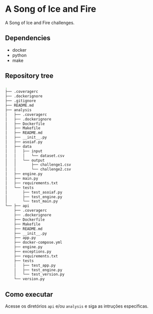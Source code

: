 # A Song of Ice and Fire

A Song of Ice and Fire challenges.

## Dependencies

- docker
- python
- make

## Repository tree

```bash
.
├── .coveragerc
├── .dockerignore
├── .gitignore
├── README.md
├── analysis
│   ├── .coveragerc
│   ├── .dockerignore
│   ├── Dockerfile
│   ├── Makefile
│   ├── README.md
│   ├── __init__.py
│   ├── asoiaf.py
│   ├── data
│   │   ├── input
│   │   │   └── dataset.csv
│   │   └── output
│   │       ├── challenge1.csv
│   │       └── challenge2.csv
│   ├── engine.py
│   ├── main.py
│   ├── requirements.txt
│   └── tests
│       ├── test_asoiaf.py
│       ├── test_engine.py
│       └── test_main.py
└── ├── api
    ├── .coveragerc
    ├── .dockerignore
    ├── Dockerfile
    ├── Makefile
    ├── README.md
    ├── __init__.py
    ├── app.py
    ├── docker-compose.yml
    ├── engine.py
    ├── exceptions.py
    ├── requirements.txt
    ├── tests
    │   ├── test_app.py
    │   ├── test_engine.py
    │   └── test_version.py
    └── version.py
```

## Como executar

Acesse os diretórios `api` e/ou `analysis` e siga as intruções específicas.

